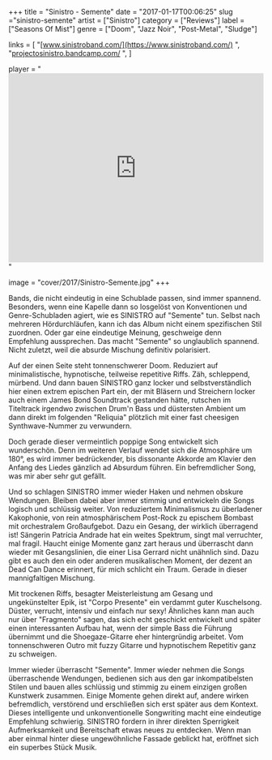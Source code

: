 +++
title = "Sinistro - Semente"
date = "2017-01-17T00:06:25"
slug ="sinistro-semente"
artist = ["Sinistro"]
category = ["Reviews"]
label = ["Seasons Of Mist"]
genre = ["Doom", "Jazz Noir", "Post-Metal", "Sludge"]

links = [
    "[www.sinistroband.com/](https://www.sinistroband.com/)  ",
    "[projectosinistro.bandcamp.com/](https://projectosinistro.bandcamp.com/)  ",
]

player = "<iframe style='border: 0; width: 100%; height: 373px;' src='https://bandcamp.com/EmbeddedPlayer/album=2650049396/size=large/bgcol=333333/linkcol=ffffff/artwork=none/transparent=true/' ></iframe>"

image = "cover/2017/Sinistro-Semente.jpg"
+++

Bands, die nicht eindeutig in eine Schublade passen, sind immer spannend. Besonders, wenn eine Kapelle dann so losgelöst von Konventionen und Genre-Schubladen agiert, wie es SINISTRO auf "Semente" tun. Selbst nach mehreren Hördurchläufen, kann ich das Album nicht einem spezifischen Stil zuordnen. Oder gar eine eindeutige Meinung, geschweige denn Empfehlung aussprechen. Das macht "Semente" so unglaublich spannend. Nicht zuletzt, weil die absurde Mischung definitiv polarisiert.

Auf der einen Seite steht tonnenschwerer Doom. Reduziert auf minimalistische, hypnotische, teilweise repetitive Riffs. Zäh, schleppend, mürbend. Und dann bauen SINISTRO ganz locker und selbstverständlich hier einen extrem epischen Part ein, der mit Bläsern und Streichern locker auch einem James Bond Soundtrack gestanden hätte, rutschen im Titeltrack irgendwo zwischen Drum'n Bass und düstersten Ambient um dann direkt im folgenden "Reliquia" plötzlich mit einer fast cheesigen Synthwave-Nummer zu verwundern.

Doch gerade dieser vermeintlich poppige Song entwickelt sich wunderschön. Denn im weiteren Verlauf wendet sich die Atmosphäre um 180°, es wird immer bedrückender, bis dissonante Akkorde am Klavier den Anfang des Liedes gänzlich ad Absurdum führen. Ein befremdlicher Song, was mir aber sehr gut gefällt.

Und so schlagen SINISTRO immer wieder Haken und nehmen obskure Wendungen. Bleiben dabei aber immer stimmig und entwickeln die Songs logisch und schlüssig weiter. Von reduziertem Minimalismus zu überladener Kakophonie, von rein atmosphärischem Post-Rock zu epischem Bombast mit orchestralem Großaufgebot. Dazu ein Gesang, der wirklich überragend ist! Sängerin Patrícia Andrade hat ein weites Spektrum, singt mal verruchter, mal fragil. Haucht einige Momente ganz zart heraus und überrascht dann wieder mit Gesangslinien, die einer Lisa Gerrard nicht unähnlich sind. Dazu gibt es auch den ein oder anderen musikalischen Moment, der dezent an Dead Can Dance erinnert, für mich schlicht ein Traum. Gerade in dieser mannigfaltigen Mischung.

Mit trockenen Riffs, besagter Meisterleistung am Gesang und ungekünstelter Epik, ist "Corpo Presente" ein verdammt guter Kuschelsong. Düster, verrucht, intensiv und einfach nur sexy! Ähnliches kann man auch nur über "Fragmento" sagen, das sich echt geschickt entwickelt und später einen interessanten Aufbau hat, wenn der simple Bass die Führung übernimmt und die Shoegaze-Gitarre eher hintergründig arbeitet. Vom tonnenschweren Outro mit fuzzy Gitarre und hypnotischem Repetitiv ganz zu schweigen.

Immer wieder überrascht "Semente". Immer wieder nehmen die Songs überraschende Wendungen, bedienen sich aus den gar inkompatibelsten Stilen und bauen alles schlüssig und stimmig zu einem einzigen großen Kunstwerk zusammen. Einige Momente gehen direkt auf, andere wirken befremdlich, verstörend und erschließen sich erst später aus dem Kontext. Dieses intelligente und unkonventionelle Songwriting macht eine eindeutige Empfehlung schwierig. SINISTRO fordern in ihrer direkten Sperrigkeit Aufmerksamkeit und Bereitschaft etwas neues zu entdecken. Wenn man aber einmal hinter diese ungewöhnliche Fassade geblickt hat, eröffnet sich ein superbes Stück Musik.
